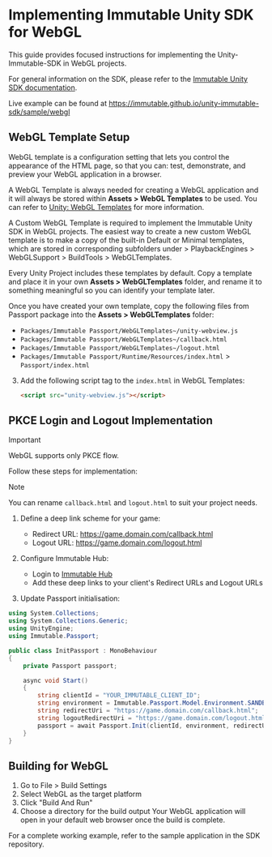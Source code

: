 # Implementing Immutable Unity SDK for WebGL

This guide provides focused instructions for implementing the Unity-Immutable-SDK in WebGL projects.

For general information on the SDK, please refer to
the [Immutable Unity SDK documentation](https://docs.immutable.com/sdks/zkEVM/unity).

Live example can be found at https://immutable.github.io/unity-immutable-sdk/sample/webgl

## WebGL Template Setup

WebGL template is a configuration setting that lets you control the appearance of the HTML page, so that you can: test, demonstrate, and preview your WebGL application in a browser.

A WebGL Template is always needed for creating a WebGL application and it will always be stored within **Assets > WebGL Templates** to be used. You can refer to [Unity: WebGL Templates](https://docs.unity3d.com/Manual/webgl-templates.html) for more information.

A Custom WebGL Template is required to implement the Immutable Unity SDK in WebGL projects. The easiest way to create a new custom WebGL template is to make a copy of the built-in Default or Minimal templates, which are stored in corresponding subfolders under <Unity Installation> > PlaybackEngines > WebGLSupport > BuildTools > WebGLTemplates.

Every Unity Project includes these templates by default. Copy a template and place it in your own **Assets > WebGLTemplates** folder, and rename it to something meaningful so you can identify your template later.

Once you have created your own template, copy the following files from Passport package into the **Assets > WebGLTemplates** folder:
   - `Packages/Immutable Passport/WebGLTemplates~/unity-webview.js`
   - `Packages/Immutable Passport/WebGLTemplates~/callback.html`
   - `Packages/Immutable Passport/WebGLTemplates~/logout.html`
   - `Packages/Immutable Passport/Runtime/Resources/index.html` > `Passport/index.html`

3. Add the following script tag to the `index.html` in WebGL Templates:
   ```html
   <script src="unity-webview.js"></script>
   ```

## PKCE Login and Logout Implementation
> [!IMPORTANT]  
> WebGL supports only PKCE flow.

Follow these steps for implementation:
> [!NOTE]
> You can rename `callback.html` and `logout.html` to suit your project needs.
1. Define a deep link scheme for your game:
   - Redirect URL: https://game.domain.com/callback.html
   - Logout URL: https://game.domain.com/logout.html

2. Configure Immutable Hub:
   - Login to [Immutable Hub](https://hub.immutable.com)
   - Add these deep links to your client's Redirect URLs and Logout URLs

3. Update Passport initialisation:
```csharp
using System.Collections;
using System.Collections.Generic;
using UnityEngine;
using Immutable.Passport;

public class InitPassport : MonoBehaviour
{
    private Passport passport;

    async void Start()
    {
        string clientId = "YOUR_IMMUTABLE_CLIENT_ID";
        string environment = Immutable.Passport.Model.Environment.SANDBOX;
        string redirectUri = "https://game.domain.com/callback.html";
        string logoutRedirectUri = "https://game.domain.com/logout.html";
        passport = await Passport.Init(clientId, environment, redirectUri, logoutRedirectUri);
    }
}
```

## Building for WebGL
1. Go to File > Build Settings
2. Select WebGL as the target platform
3. Click "Build And Run"
4. Choose a directory for the build output
Your WebGL application will open in your default web browser once the build is complete.

For a complete working example, refer to the sample application in the SDK repository.